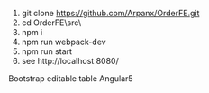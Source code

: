 1) git clone https://github.com/Arpanx/OrderFE.git
2) cd OrderFE\src\
3) npm i
4) npm run webpack-dev
5) npm run start
6) see http://localhost:8080/

Bootstrap editable table Angular5
